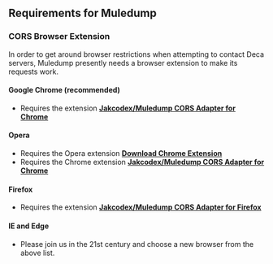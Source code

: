 ## Requirements for Muledump

### CORS Browser Extension

In order to get around browser restrictions when attempting to contact Deca servers, Muledump presently needs a browser extension to make its requests work.

#### Google Chrome (recommended)
- Requires the extension **[Jakcodex/Muledump CORS Adapter for Chrome](https://chrome.google.com/webstore/detail/jakcodexmuledump-cors-ada/iimhkldbldnmapepklmeeinclchfkddd)**

#### Opera
- Requires the Opera extension **[Download Chrome Extension](https://addons.opera.com/en/extensions/details/download-chrome-extension-9/?display=en)**
- Requires the Chrome extension **[Jakcodex/Muledump CORS Adapter for Chrome](https://chrome.google.com/webstore/detail/jakcodexmuledump-cors-ada/iimhkldbldnmapepklmeeinclchfkddd)**

#### Firefox
- Requires the extension **[Jakcodex/Muledump CORS Adapter for Firefox](https://addons.mozilla.org/en-US/firefox/addon/muledump-cors-adapter/)**

#### IE and Edge
- Please join us in the 21st century and choose a new browser from the above list.
